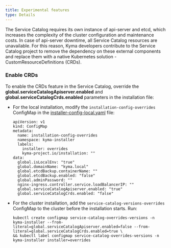 ```yaml
---
title: Experimental features
type: Details
---
```


The Service Catalog requires its own instance of api-server and etcd, which increases the complexity of the cluster configuration and maintenance costs.
In case of api-server downtime, all Service Catalog resources are unavailable.
For this reason, Kyma developers contribute to the Service Catalog project to remove the dependency on these external components and replace them
with a native Kubernetes solution - CustomResourceDefinitions (CRDs).

### Enable CRDs

To enable the CRDs feature in the Service Catalog, override the **global.serviceCatalogApiserver.enabled** and **global.serviceCatalogCrds.enabled** parameters
in the installation file:
- For the local installation, modify the `installation-config-overrides` ConfigMap in the [installer-config-local.yaml](https://github.com/kyma-project/kyma/blob/master/installation/resources/installer-config-local.yaml.tpl#L41) file:
    ```
    apiVersion: v1
    kind: ConfigMap
    metadata:
      name: installation-config-overrides
      namespace: kyma-installer
      labels:
        installer: overrides
        kyma-project.io/installation: ""
    data:
      global.isLocalEnv: "true"
      global.domainName: "kyma.local"
      global.etcdBackup.containerName: ""
      global.etcdBackup.enabled: "false"
      global.adminPassword: ""
      nginx-ingress.controller.service.loadBalancerIP: ""
      global.serviceCatalogApiserver.enabled: "true"
      global.serviceCatalogCrds.enabled: "false"
    ```
- For the cluster installation, add the `service-catalog-versions-overrides` ConfigMap to the cluster before the installation starts. Run:
    ```
    kubectl create configmap service-catalog-overrides-versions -n kyma-installer --from-literal=global.serviceCatalogApiserver.enabled=false --from-literal=global.serviceCatalogCrds.enabled=true \
    && kubectl label configmap service-catalog-overrides-versions -n kyma-installer installer=overrides
    ```

